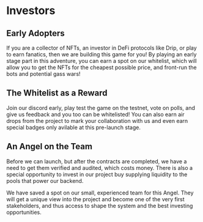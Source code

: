 # Investors

## Early Adopters

If you are a collector of NFTs, an investor in DeFi protocols like Drip, or play to earn fanatics, then we are building this game for you! By playing an early stage part in this adventure, you can earn a spot on our whitelist, which will allow you to get the NFTs for the cheapest possible price, and front-run the bots and potential gass wars!

## The Whitelist as a Reward

Join our discord early, play test the game on the testnet, vote on polls, and give us feedback and you too can be whitelisted! You can also earn air drops from the project to mark your collaboration with us and even earn special badges only avilable at this pre-launch stage.

## An Angel on the Team

Before we can launch, but after the contracts are completed, we have a need to get them verified and audited, which costs money. There is also a special opportunity to invest in our project buy supplying liquidity to the pools that power our backend.

We have saved a spot on our small, experienced team for this Angel. They will get a unique view into the project and become one of the very first stakeholders, and thus access to shape the system and the best investing opportunities.
